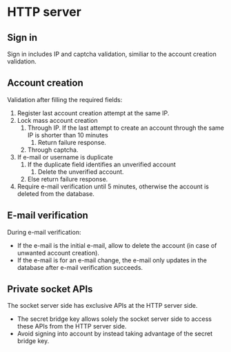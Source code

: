 # HTTP server

## Sign in

Sign in includes IP and captcha validation, similiar to the account creation validation.

## Account creation

Validation after filling the required fields:

1. Register last account creation attempt at the same IP.
2. Lock mass account creation
    1. Through IP. If the last attempt to create an account through the same IP is shorter than 10 minutes
        1. Return failure response.
    2. Through captcha.
3. If e-mail or username is duplicate
    1. If the duplicate field identifies an unverified account
        1. Delete the unverified account.
    1. Else return failure response.
4. Require e-mail verification until 5 minutes, otherwise the account is deleted from the database.

## E-mail verification

During e-mail verification:

* If the e-mail is the initial e-mail, allow to delete the account (in case of unwanted account creation).
* If the e-mail is for an e-mail change, the e-mail only updates in the database after e-mail verification succeeds.

## Private socket APIs

The socket server side has exclusive APIs at the HTTP server side.

* The secret bridge key allows solely the socket server side to access these APIs from the HTTP server side.
* Avoid signing into account by instead taking advantage of the secret bridge key.